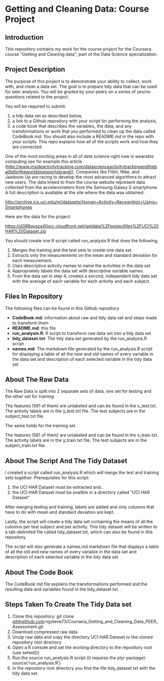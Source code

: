Getting and Cleaning Data: Course Project
=========================================

Introduction
------------
This repository contains my work for the course project for the Coursera course "Getting and Cleaning data", part of the Data Science specialization.

Project Description
-------------------
The purpose of this project is to demonstrate your ability to collect, work with, and clean a data set. The goal is to prepare tidy data that can be used for later analysis. You will be graded by your peers on a series of yes/no questions related to the project. 

You will be required to submit:

1. a tidy data set as described below, 
2. a link to a Github repository with your script for performing the analysis, 
3. a code book that describes the variables, the data, and any transformations or work that you performed to clean up the data called     CodeBook.md. You should also include a README.md in the repo with your scripts. This repo explains how all of the scripts work and how they are connected.
      
One of the most exciting areas in all of data science right now is wearable computing see
for example
this article (http://www.insideactivitytracking.com/datascienceactivitytrackingandthebattlefortheworldstopsportsbrand/).
Companies like Fitbit, Nike, and Jawbone Up are racing to develop the most
advanced algorithms to attract new users. The data linked to from the course website represent data
collected from the accelerometers from the Samsung Galaxy S smartphone. A full description is available
at the site where the data was obtained:

http://archive.ics.uci.edu/ml/datasets/Human+Activity+Recognition+Using+Smartphones

Here are the data for the project:

https://d396qusza40orc.cloudfront.net/getdata%2Fprojectfiles%2FUCI%20HAR%20Dataset.zip

You should create one R script called run_analysis.R that does the following.
1. Merges the training and the test sets to create one data set.
2. Extracts only the measurements on the mean and standard deviation for each measurement.
3. Uses descriptive activity names to name the activities in the data set
4. Appropriately labels the data set with descriptive variable names.
5. From the data set in step 4, creates a second, independent tidy data set with the average of each
variable for each activity and each subject.

Files In Repository
-------------------

The following files can be found in this Github repository

- **CodeBook.md**:      information about raw and tidy data set and steps made to transform them
- **README.md**:        this file
- **run_analysis.R**:   R script to transform raw data set into a tidy data set
- **tidy_dataset.txt**: The tidy data set generated by the run_analysis.R script
- **names.md**:         The markdown file generated by the run_analysis.R script for displaying a table of all the new and old names of every variable in the data set and description of each selected variable in the tidy data set

About The Raw Data
------------------

The Raw Data is split into 2 separate sets of data, one set for testing and the other set for training

The features (561 of them) are unlabeled and can be found in the x_test.txt. 
The activity labels are in the y_test.txt file.
The test subjects are in the subject_test.txt file.

The same holds for the training set.

The features (561 of them) are unlabeled and can be found in the x_train.txt. 
The activity labels are in the y_train.txt file.
The test subjects are in the subject_train.txt file.

About The Script And The Tidy Dataset
-------------------------------------

I created a script called run_analysis.R which will merge the test and training sets together.
Prerequisites for this script:

1. the UCI HAR Dataset must be extracted and..
2. the UCI HAR Dataset must be availble in a directory called "UCI HAR Dataset"

After merging testing and training, labels are added and only columns that have to do with mean and standard deviation are kept.

Lastly, the script will create a tidy data set containing the means of all the columns per test subject and per activity.
This tidy dataset will be written to a tab-delimited file called tidy_dataset.txt, which can also be found in this repository.

The script will also generate a names.md markdown file that displays a table of all the old and new names of every variable in the data set and description of each selected variable in the tidy data set

About The Code Book
-------------------

The CodeBook.md file explains the transformations performed and the resulting data and variables found in the tidy_dataset.txt.

Steps Taken To Create The Tidy Data set
---------------------------------------

1. Clone this repository: git clone git@github.com:ngsteve73/Coursera_Getting_and_Cleaning_Data_PEER_Assessment.git
2. Download compressed raw data
3. Unzip raw data and copy the directory UCI HAR Dataset to the cloned repository root directory
4. Open a R console and set the working directory to the repository root (use setwd())
5. Run the source run_analysis.R script (it requires the plyr package): source('run_analysis.R')
6. In the repository root directory you find the file tidy_dataset.txt with the tidy data set.





